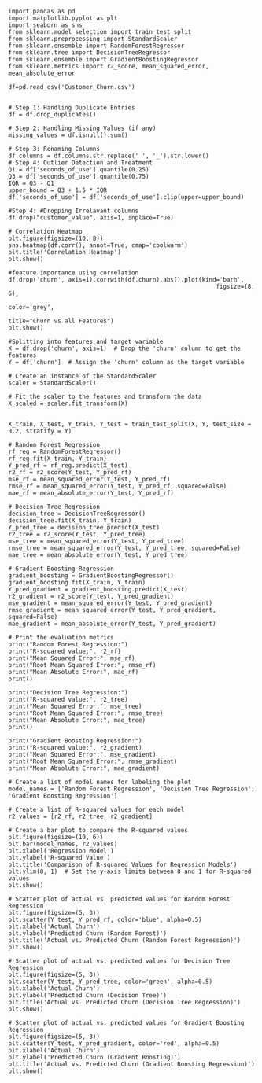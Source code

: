     import pandas as pd
    import matplotlib.pyplot as plt
    import seaborn as sns
    from sklearn.model_selection import train_test_split
    from sklearn.preprocessing import StandardScaler
    from sklearn.ensemble import RandomForestRegressor
    from sklearn.tree import DecisionTreeRegressor
    from sklearn.ensemble import GradientBoostingRegressor
    from sklearn.metrics import r2_score, mean_squared_error, mean_absolute_error
    
    df=pd.read_csv('Customer_Churn.csv')
    
    
    # Step 1: Handling Duplicate Entries
    df = df.drop_duplicates()
    
    # Step 2: Handling Missing Values (if any)
    missing_values = df.isnull().sum()
    
    # Step 3: Renaming Columns
    df.columns = df.columns.str.replace(' ', '_').str.lower()
    # Step 4: Outlier Detection and Treatment 
    Q1 = df['seconds_of_use'].quantile(0.25)
    Q3 = df['seconds_of_use'].quantile(0.75)
    IQR = Q3 - Q1
    upper_bound = Q3 + 1.5 * IQR
    df['seconds_of_use'] = df['seconds_of_use'].clip(upper=upper_bound)
    
    #Step 4: #Dropping Irrelavant columns
    df.drop("customer_value", axis=1, inplace=True)
    
    # Correlation Heatmap
    plt.figure(figsize=(10, 8))
    sns.heatmap(df.corr(), annot=True, cmap='coolwarm')
    plt.title('Correlation Heatmap')
    plt.show()
    
    #feature importance using correlation
    df.drop('churn', axis=1).corrwith(df.churn).abs().plot(kind='barh',
                                                               figsize=(8, 6),
                                                               color='grey',
                                                               title="Churn vs all Features")
    plt.show()
    
    #Splitting into features and target variable
    X = df.drop('churn', axis=1)  # Drop the 'churn' column to get the features
    Y = df['churn']  # Assign the 'churn' column as the target variable
    
    # Create an instance of the StandardScaler
    scaler = StandardScaler()
    
    # Fit the scaler to the features and transform the data
    X_scaled = scaler.fit_transform(X)
    
    
    X_train, X_test, Y_train, Y_test = train_test_split(X, Y, test_size = 0.2, stratify = Y)
    
    # Random Forest Regression
    rf_reg = RandomForestRegressor()
    rf_reg.fit(X_train, Y_train)
    Y_pred_rf = rf_reg.predict(X_test)
    r2_rf = r2_score(Y_test, Y_pred_rf)
    mse_rf = mean_squared_error(Y_test, Y_pred_rf)
    rmse_rf = mean_squared_error(Y_test, Y_pred_rf, squared=False)
    mae_rf = mean_absolute_error(Y_test, Y_pred_rf)
    
    # Decision Tree Regression
    decision_tree = DecisionTreeRegressor()
    decision_tree.fit(X_train, Y_train)
    Y_pred_tree = decision_tree.predict(X_test)
    r2_tree = r2_score(Y_test, Y_pred_tree)
    mse_tree = mean_squared_error(Y_test, Y_pred_tree)
    rmse_tree = mean_squared_error(Y_test, Y_pred_tree, squared=False)
    mae_tree = mean_absolute_error(Y_test, Y_pred_tree)
    
    # Gradient Boosting Regression
    gradient_boosting = GradientBoostingRegressor()
    gradient_boosting.fit(X_train, Y_train)
    Y_pred_gradient = gradient_boosting.predict(X_test)
    r2_gradient = r2_score(Y_test, Y_pred_gradient)
    mse_gradient = mean_squared_error(Y_test, Y_pred_gradient)
    rmse_gradient = mean_squared_error(Y_test, Y_pred_gradient, squared=False)
    mae_gradient = mean_absolute_error(Y_test, Y_pred_gradient)
    
    # Print the evaluation metrics
    print("Random Forest Regression:")
    print("R-squared value:", r2_rf)
    print("Mean Squared Error:", mse_rf)
    print("Root Mean Squared Error:", rmse_rf)
    print("Mean Absolute Error:", mae_rf)
    print()
    
    print("Decision Tree Regression:")
    print("R-squared value:", r2_tree)
    print("Mean Squared Error:", mse_tree)
    print("Root Mean Squared Error:", rmse_tree)
    print("Mean Absolute Error:", mae_tree)
    print()
    
    print("Gradient Boosting Regression:")
    print("R-squared value:", r2_gradient)
    print("Mean Squared Error:", mse_gradient)
    print("Root Mean Squared Error:", rmse_gradient)
    print("Mean Absolute Error:", mae_gradient)
    
    # Create a list of model names for labeling the plot
    model_names = ['Random Forest Regression', 'Decision Tree Regression', 'Gradient Boosting Regression']
    
    # Create a list of R-squared values for each model
    r2_values = [r2_rf, r2_tree, r2_gradient]
    
    # Create a bar plot to compare the R-squared values
    plt.figure(figsize=(10, 6))
    plt.bar(model_names, r2_values)
    plt.xlabel('Regression Model')
    plt.ylabel('R-squared Value')
    plt.title('Comparison of R-squared Values for Regression Models')
    plt.ylim(0, 1)  # Set the y-axis limits between 0 and 1 for R-squared values
    plt.show()
    
    # Scatter plot of actual vs. predicted values for Random Forest Regression
    plt.figure(figsize=(5, 3))
    plt.scatter(Y_test, Y_pred_rf, color='blue', alpha=0.5)
    plt.xlabel('Actual Churn')
    plt.ylabel('Predicted Churn (Random Forest)')
    plt.title('Actual vs. Predicted Churn (Random Forest Regression)')
    plt.show()
    
    # Scatter plot of actual vs. predicted values for Decision Tree Regression
    plt.figure(figsize=(5, 3))
    plt.scatter(Y_test, Y_pred_tree, color='green', alpha=0.5)
    plt.xlabel('Actual Churn')
    plt.ylabel('Predicted Churn (Decision Tree)')
    plt.title('Actual vs. Predicted Churn (Decision Tree Regression)')
    plt.show()
    
    # Scatter plot of actual vs. predicted values for Gradient Boosting Regression
    plt.figure(figsize=(5, 3))
    plt.scatter(Y_test, Y_pred_gradient, color='red', alpha=0.5)
    plt.xlabel('Actual Churn')
    plt.ylabel('Predicted Churn (Gradient Boosting)')
    plt.title('Actual vs. Predicted Churn (Gradient Boosting Regression)')
    plt.show()
